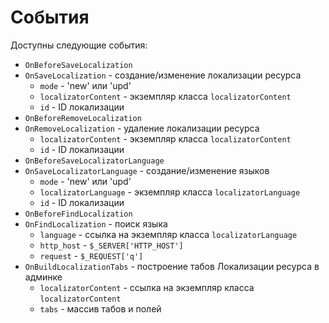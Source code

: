 # События

Доступны следующие события:

-   `OnBeforeSaveLocalization`
-   `OnSaveLocalization` - создание/изменение локализации ресурса
    -   `mode` - 'new' или 'upd'
    -   `localizatorContent` - экземпляр класса `localizatorContent`
    -   `id` - ID локализации
-   `OnBeforeRemoveLocalization`
-   `OnRemoveLocalization` - удаление локализации ресурса
    -   `localizatorContent` - экземпляр класса `localizatorContent`
    -   `id` - ID локализации
-   `OnBeforeSaveLocalizatorLanguage`
-   `OnSaveLocalizatorLanguage` - создание/изменение языков
    -   `mode` - 'new' или 'upd'
    -   `localizatorLanguage` - экземпляр класса `localizatorLanguage`
    -   `id` - ID локализации
-   `OnBeforeFindLocalization`
-   `OnFindLocalization` - поиск языка
    -   `language` - ссылка на экземпляр класса `localizatorLanguage`
    -   `http_host` - `$_SERVER['HTTP_HOST']`
    -   `request` - `$_REQUEST['q']`
-   `OnBuildLocalizationTabs` - построение табов Локализации ресурса в админке
    -   `localizatorContent` - ссылка на экземпляр класса `localizatorContent`
    -   `tabs` - массив табов и полей
